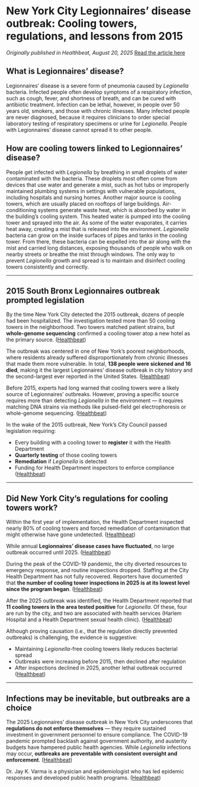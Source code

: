 # New York City Legionnaires’ disease outbreak: Cooling towers, regulations, and lessons from 2015

*Originally published in Healthbeat, August 20, 2025*
[Read the article here](https://www.healthbeat.org/newyork/2025/08/20/legionnaires-disease-outbreak-lessons-learned-inspections/)

## What is Legionnaires’ disease?

Legionnaires’ disease is a severe form of pneumonia caused by *Legionella* bacteria. Infected people often develop symptoms of a respiratory infection, such as cough, fever, and shortness of breath, and can be cured with antibiotic treatment. Infection can be lethal, however, in people over 50 years old, smokers, and those with chronic illnesses. Many infected people are never diagnosed, because it requires clinicians to order special laboratory testing of respiratory specimens or urine for *Legionella*.
People with Legionnaires’ disease cannot spread it to other people.

## How are cooling towers linked to Legionnaires’ disease?

People get infected with *Legionella* by breathing in small droplets of water contaminated with the bacteria. These droplets most often come from devices that use water and generate a mist, such as hot tubs or improperly maintained plumbing systems in settings with vulnerable populations, including hospitals and nursing homes.
Another major source is cooling towers, which are usually placed on rooftops of large buildings. Air-conditioning systems generate waste heat, which is absorbed by water in the building’s cooling system. This heated water is pumped into the cooling tower and sprayed into the air. As some of the water evaporates, it carries heat away, creating a mist that is released into the environment.
*Legionella* bacteria can grow on the inside surfaces of pipes and tanks in the cooling tower. From there, these bacteria can be expelled into the air along with the mist and carried long distances, exposing thousands of people who walk on nearby streets or breathe the mist through windows. The only way to prevent *Legionella* growth and spread is to maintain and disinfect cooling towers consistently and correctly.

---

## 2015 South Bronx Legionnaires outbreak prompted legislation

By the time New York City detected the 2015 outbreak, dozens of people had been hospitalized. The investigation tested more than 50 cooling towers in the neighborhood. Two towers matched patient strains, but **whole-genome sequencing** confirmed a cooling tower atop a new hotel as the primary source. ([Healthbeat][1])

The outbreak was centered in one of New York’s poorest neighborhoods, where residents already suffered disproportionately from chronic illnesses that made them more vulnerable. In total, **138 people were sickened and 16 died**, making it the largest Legionnaires’ disease outbreak in city history and the second-largest ever reported in the United States. ([Healthbeat][1])

Before 2015, experts had long warned that cooling towers were a likely source of Legionnaires’ outbreaks. However, proving a specific source requires more than detecting *Legionella* in the environment — it requires matching DNA strains via methods like pulsed-field gel electrophoresis or whole-genome sequencing. ([Healthbeat][1])

In the wake of the 2015 outbreak, New York’s City Council passed legislation requiring:

* Every building with a cooling tower to **register** it with the Health Department
* **Quarterly testing** of those cooling towers
* **Remediation** if *Legionella* is detected
* Funding for Health Department inspectors to enforce compliance ([Healthbeat][1])

---

## Did New York City’s regulations for cooling towers work?

Within the first year of implementation, the Health Department inspected nearly 80% of cooling towers and forced remediation of contamination that might otherwise have gone undetected. ([Healthbeat][1])

While annual **Legionnaires’ disease cases have fluctuated**, no large outbreak occurred until 2025. ([Healthbeat][1])

During the peak of the COVID-19 pandemic, the city diverted resources to emergency response, and routine inspections dropped. Staffing at the City Health Department has not fully recovered. Reporters have documented that **the number of cooling tower inspections in 2025 is at its lowest level since the program began**. ([Healthbeat][1])

After the 2025 outbreak was identified, the Health Department reported that **11 cooling towers in the area tested positive** for *Legionella*. Of these, four are run by the city, and two are associated with health services (Harlem Hospital and a Health Department sexual health clinic). ([Healthbeat][1])

Although proving causation (i.e., that the regulation directly prevented outbreaks) is challenging, the evidence is suggestive:

* Maintaining *Legionella*-free cooling towers likely reduces bacterial spread
* Outbreaks were increasing before 2015, then declined after regulation
* After inspections declined in 2025, another lethal outbreak occurred ([Healthbeat][1])

---

## Infections may be inevitable, but outbreaks are a choice

The 2025 Legionnaires’ disease outbreak in New York City underscores that **regulations do not enforce themselves** — they require sustained investment in government personnel to ensure compliance. The COVID-19 pandemic prompted backlash against government authority, and austerity budgets have hampered public health agencies. While *Legionella* infections may occur, **outbreaks are preventable with consistent oversight and enforcement**. ([Healthbeat][1])

Dr. Jay K. Varma is a physician and epidemiologist who has led epidemic responses and developed public health programs. ([Healthbeat][1])

[1]: https://www.healthbeat.org/newyork/2025/08/20/legionnaires-disease-outbreak-lessons-learned-inspections/ "What we learned from NYC's 2015 Legionnaires' outbreak about cooling towers and inspections - Healthbeat"

